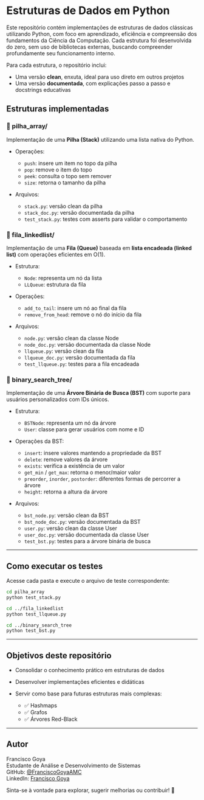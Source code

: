 # Estruturas de Dados em Python

Este repositório contém implementações de estruturas de dados clássicas utilizando Python, com foco em aprendizado, eficiência e compreensão dos fundamentos da Ciência da Computação. Cada estrutura foi desenvolvida do zero, sem uso de bibliotecas externas, buscando compreender profundamente seu funcionamento interno.

Para cada estrutura, o repositório inclui:

* Uma versão **clean**, enxuta, ideal para uso direto em outros projetos
* Uma versão **documentada**, com explicações passo a passo e docstrings educativas

## Estruturas implementadas

### 📁 pilha\_array/

Implementação de uma **Pilha (Stack)** utilizando uma lista nativa do Python.

* Operações:

  * `push`: insere um item no topo da pilha
  * `pop`: remove o item do topo
  * `peek`: consulta o topo sem remover
  * `size`: retorna o tamanho da pilha

* Arquivos:

  * `stack.py`: versão clean da pilha
  * `stack_doc.py`: versão documentada da pilha
  * `test_stack.py`: testes com asserts para validar o comportamento

### 📁 fila\_linkedlist/

Implementação de uma **Fila (Queue)** baseada em **lista encadeada (linked list)** com operações eficientes em O(1).

* Estrutura:

  * `Node`: representa um nó da lista
  * `LLQueue`: estrutura da fila

* Operações:

  * `add_to_tail`: insere um nó ao final da fila
  * `remove_from_head`: remove o nó do início da fila

* Arquivos:

  * `node.py`: versão clean da classe Node
  * `node_doc.py`: versão documentada da classe Node
  * `llqueue.py`: versão clean da fila
  * `llqueue_doc.py`: versão documentada da fila
  * `test_llqueue.py`: testes para a fila encadeada

### 📁 binary_search_tree/

Implementação de uma **Árvore Binária de Busca (BST)** com suporte para usuários personalizados com IDs únicos.

* Estrutura:

  * `BSTNode`: representa um nó da árvore
  * `User`: classe para gerar usuários com nome e ID

* Operações da BST:

  * `insert`: insere valores mantendo a propriedade da BST
  * `delete`: remove valores da árvore
  * `exists`: verifica a existência de um valor
  * `get_min` / `get_max`: retorna o menor/maior valor
  * `preorder`, `inorder`, `postorder`: diferentes formas de percorrer a árvore
  * `height`: retorna a altura da árvore

* Arquivos:

  * `bst_node.py`: versão clean da BST
  * `bst_node_doc.py`: versão documentada da BST
  * `user.py`: versão clean da classe User
  * `user_doc.py`: versão documentada da classe User
  * `test_bst.py`: testes para a árvore binária de busca

---

## Como executar os testes

Acesse cada pasta e execute o arquivo de teste correspondente:

```bash
cd pilha_array
python test_stack.py

cd ../fila_linkedlist
python test_llqueue.py

cd ../binary_search_tree
python test_bst.py
```

---

## Objetivos deste repositório

* Consolidar o conhecimento prático em estruturas de dados
* Desenvolver implementações eficientes e didáticas
* Servir como base para futuras estruturas mais complexas:

  * ✅ Hashmaps
  * ✅ Grafos
  * ✅ Árvores Red-Black

---

## Autor

Francisco Goya  
Estudante de Análise e Desenvolvimento de Sistemas  
GitHub: [@FranciscoGoyaAMC](https://github.com/FranciscoGoyaAMC)  
LinkedIn: [Francisco Goya](https://www.linkedin.com/in/francisco-goya-de-almeida-martins-costa-0a8ab9327/)

Sinta-se à vontade para explorar, sugerir melhorias ou contribuir! 🚀
